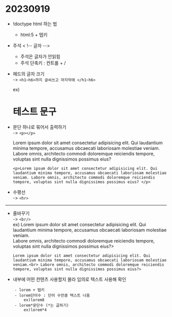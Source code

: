 20230919
===
 
 
- !doctype html 하는 법 
    - html:5 + 탭키 
- 주석 < !-- 글자 -->
    - 주석은 글자가 안읽힘
    - 주석 단축키 : 컨트롤 + /
- 헤드의 글자 크기 <br/>
-> ```<h1~h6>까지 글씨쓰고 마지막에 </h1~h6>```

     ex) <h1>테스트 문구</h1>

- 문단 하나로 묶어서 출력하기 <br/>
-> ```<p></p>```
    <p> Lorem ipsum dolor sit amet consectetur adipisicing elit. Qui laudantium minima tempore, accusamus obcaecati laboriosam molestiae veniam. Labore omnis, architecto commodi doloremque reiciendis tempore, voluptas sint nulla dignissimos possimus eius?  </p> 
    
    ```<p>Lorem ipsum dolor sit amet consectetur adipisicing elit. Qui laudantium minima tempore, accusamus obcaecati laboriosam molestiae veniam. Labore omnis, architecto commodi doloremque reiciendis tempore, voluptas sint nulla dignissimos possimus eius? </p>```


- 수평선 <br/>
-> ```<hr>```
<hr>   

- 줄바꾸기 <br/>
-> ```<br/>```<br/>
    ex) Lorem ipsum dolor sit amet consectetur adipisicing elit. Qui laudantium minima tempore, accusamus obcaecati laboriosam molestiae veniam.<br> Labore omnis, architecto commodi doloremque reiciendis tempore, voluptas sint nulla dignissimos possimus eius?>

    ```Lorem ipsum dolor sit amet consectetur adipisicing elit. Qui laudantium minima tempore, accusamus obcaecati laboriosam molestiae veniam.<br> Labore omnis, architecto commodi doloremque reiciendis tempore, voluptas sint nulla dignissimos possimus eius?>```



- 내부에 어떤 컨텐츠 사용할지 몰라 임의로 텍스트 사용해 확인    
```  
    - lorem + 탭키 
    - lorem단어수 : 단어 수만큼 텍스트 나옴 
        ex)lorem8
    - lorem*문단수 (*는 곱하기)
        ex)lorem*4 
